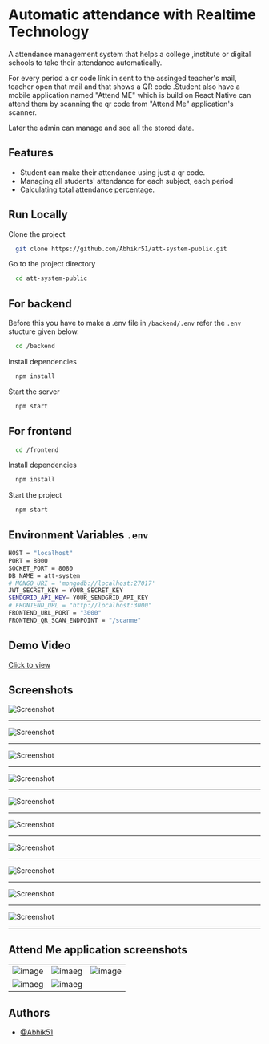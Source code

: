 
# Automatic attendance with Realtime Technology


A attendance management system that helps a college ,institute or digital schools to take their attendance automatically. 

For every period a qr code link in sent to the assinged teacher's mail, teacher open that mail and that shows a QR code .Student also have a mobile application named "Attend ME" which is build on React Native can attend them by scanning the qr code from "Attend Me" application's scanner.

Later the admin can manage and see all the stored data.

## Features

- Student can make their attendance using just a qr code. 
- Managing all students' attendance for each subject, each period 
- Calculating total attendance percentage. 



## Run Locally

Clone the project

```bash
  git clone https://github.com/Abhikr51/att-system-public.git
```

Go to the project directory

```bash
  cd att-system-public
```

## For backend


Before this you have to make a .env file in `/backend/.env` refer the `.env` stucture given below.
```bash
  cd /backend
```

Install dependencies

```bash
  npm install
```

Start the server

```bash
  npm start
```

## For frontend
```bash
  cd /frontend
```

Install dependencies

```bash
  npm install
```

Start the project

```bash
  npm start
```

## Environment Variables `.env`

```bash
HOST = "localhost"
PORT = 8000
SOCKET_PORT = 8080
DB_NAME = att-system
# MONGO_URI = 'mongodb://localhost:27017'
JWT_SECRET_KEY = YOUR_SECRET_KEY
SENDGRID_API_KEY= YOUR_SENDGRID_API_KEY
# FRONTEND_URL = "http://localhost:3000"
FRONTEND_URL_PORT = "3000"
FRONTEND_QR_SCAN_ENDPOINT = "/scanme" 
```


## Demo Video

[Click to view](https://drive.google.com/file/d/1ZiDkNmHorJrLCFLyhUSTlLbqnWEsSdwK/view?usp=drive_link)



## Screenshots

![Screenshot](https://abhikr51.github.io/screenshots/login.png)
___
![Screenshot](https://abhikr51.github.io/screenshots/dashboard.png)
___
![Screenshot](https://abhikr51.github.io/screenshots/show-attendance.png)
___
![Screenshot](https://abhikr51.github.io/screenshots/students.png)
___
![Screenshot](https://abhikr51.github.io/screenshots/teachers.png)
___
![Screenshot](https://abhikr51.github.io/screenshots/add-data.png)
___
![Screenshot](https://abhikr51.github.io/screenshots/Routine.png)
___
![Screenshot](https://abhikr51.github.io/screenshots/upload-routine.png)
___
![Screenshot](https://abhikr51.github.io/screenshots/mail-content.png)
___
![Screenshot](https://abhikr51.github.io/screenshots/qr-code.png)
___

## Attend Me application screenshots 
| | | |
| ---------------------- | ---------------------- | ---------------------- |
| ![image](https://abhikr51.github.io/screenshots/1.jpg) | ![imaeg](https://abhikr51.github.io/screenshots/2.jpg) | ![image](https://abhikr51.github.io/screenshots/3.jpg) | 
| ![imaeg](https://abhikr51.github.io/screenshots/4.jpg) | ![imaeg](https://abhikr51.github.io/screenshots/5.jpg) |




## Authors

- [@Abhik51](https://github.com/Abhikr51)

